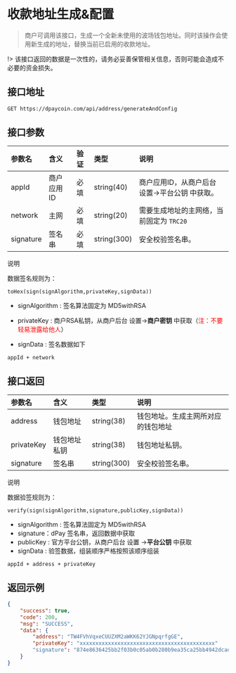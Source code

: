 # 收款地址生成&配置

> 商户可调用该接口，生成一个全新未使用的波场钱包地址。同时该操作会使用新生成的地址，替换当前已启用的收款地址。

!> 该接口返回的数据是一次性的，请务必妥善保管相关信息，否则可能会造成不必要的资金损失。

## 接口地址

```bash
GET https://dpaycoin.com/api/address/generateAndConfig
```

## 接口参数

| 参数名    | 含义       | 验证 | 类型        | 说明                                           |
| :-------- | :--------- | :--- | :---------- | :--------------------------------------------- |
| appId     | 商户应用ID | 必填 | string(40)  | 商户应用ID，从商户后台 设置->平台公钥 中获取。 |
| network     | 主网 | 必填 | string(20) | 需要生成地址的主网络，当前固定为  `TRC20 ` |
| signature | 签名串     | 必填 | string(300) | 安全校验签名串。                               |

说明

数据签名规则为：

```
toHex(sign(signAlgorithm,privateKey,signData))
```

- signAlgorithm : 签名算法固定为 MD5withRSA 

- privateKey : 商户RSA私钥，从商户后台 设置->**商户密钥** 中获取（<font color=red>注：不要轻易泄露给他人</font>）

- signData :  签名数据如下

```
appId + network
```

## 接口返回

| 参数名    | 含义         | 类型        | 说明                               |
| :-------- | :----------- | :---------- | :--------------------------------- |
| address   | 钱包地址 | string(38)  | 钱包地址。生成主网所对应的钱包地址 |
| privateKey   | 钱包地址私钥 | string(38)  | 钱包地址私钥。 |
| signature | 签名串       | string(300) | 安全校验签名串。                   |

说明

数据验签规则为：

```
verify(sign(signAlgorithm,signature,publicKey,signData))
```

- signAlgorithm : 签名算法固定为 MD5withRSA 
- signature：dPay 签名串，返回数据中获取
- publicKey : 官方平台公钥，从商户后台 设置 ->**平台公钥** 中获取
- signData :  验签数据，组装顺序严格按照该顺序组装

```
appId + address + privateKey
```

## 返回示例

```json
{
    "success": true,
    "code": 200,
    "msg": "SUCCESS",
    "data": {
        "address": "TW4FVhVqxeCUUZXM2aWKK62YJGNpqrfgGE",
        "privateKey": "xxxxxxxxxxxxxxxxxxxxxxxxxxxxxxxxxxxxxxxxxxx"
        "signature": "874e8636425bb2f03b0c05ab0b280b9ea35ca25bb4942dcad650a51c0e953a80a3e49b317a51a9875b7af606acda5e607decdbaed3700673de3fed09b569854c0723fc279b4d227bd7241cc61f277b4a193846b9edbaeffd1f19244d30f6ef4e49be98b46df20cf396927073336987e34dd01a68baa837bf9a15239d160507e7"
    }
}
```